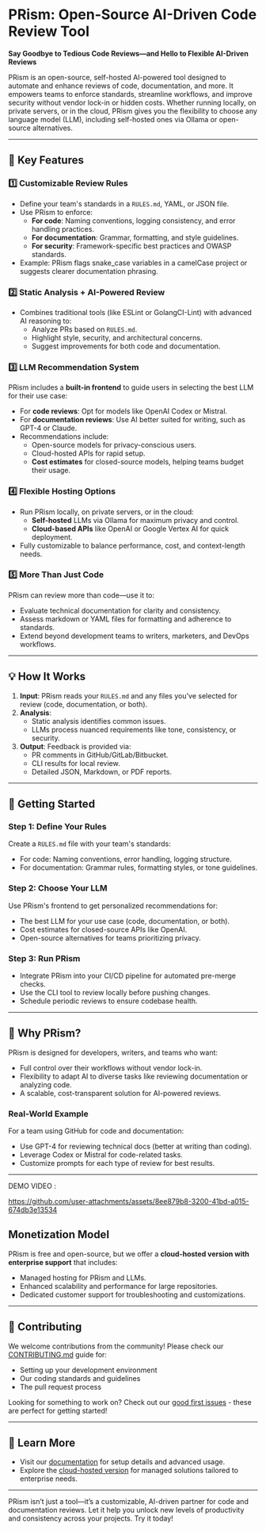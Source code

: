# PRism: Open-Source AI-Driven Code Review Tool

**Say Goodbye to Tedious Code Reviews—and Hello to Flexible AI-Driven Reviews**

PRism is an open-source, self-hosted AI-powered tool designed to automate and enhance reviews of code, documentation, and more. It empowers teams to enforce standards, streamline workflows, and improve security without vendor lock-in or hidden costs. Whether running locally, on private servers, or in the cloud, PRism gives you the flexibility to choose any language model (LLM), including self-hosted ones via Ollama or open-source alternatives.

---

## **🌟 Key Features**

### 1️⃣ **Customizable Review Rules**
- Define your team's standards in a `RULES.md`, YAML, or JSON file.
- Use PRism to enforce:
  - **For code**: Naming conventions, logging consistency, and error handling practices.
  - **For documentation**: Grammar, formatting, and style guidelines.
  - **For security**: Framework-specific best practices and OWASP standards.
- Example: PRism flags snake_case variables in a camelCase project or suggests clearer documentation phrasing.

### 2️⃣ **Static Analysis + AI-Powered Review**
- Combines traditional tools (like ESLint or GolangCI-Lint) with advanced AI reasoning to:
  - Analyze PRs based on `RULES.md`.
  - Highlight style, security, and architectural concerns.
  - Suggest improvements for both code and documentation.

### 3️⃣ **LLM Recommendation System**
PRism includes a **built-in frontend** to guide users in selecting the best LLM for their use case:
- For **code reviews**: Opt for models like OpenAI Codex or Mistral.
- For **documentation reviews**: Use AI better suited for writing, such as GPT-4 or Claude.
- Recommendations include:
  - Open-source models for privacy-conscious users.
  - Cloud-hosted APIs for rapid setup.
  - **Cost estimates** for closed-source models, helping teams budget their usage.

### 4️⃣ **Flexible Hosting Options**
- Run PRism locally, on private servers, or in the cloud:
  - **Self-hosted** LLMs via Ollama for maximum privacy and control.
  - **Cloud-based APIs** like OpenAI or Google Vertex AI for quick deployment.
- Fully customizable to balance performance, cost, and context-length needs.

### 5️⃣ **More Than Just Code**
PRism can review more than code—use it to:
- Evaluate technical documentation for clarity and consistency.
- Assess markdown or YAML files for formatting and adherence to standards.
- Extend beyond development teams to writers, marketers, and DevOps workflows.

---

## **💡 How It Works**
1. **Input**: PRism reads your `RULES.md` and any files you've selected for review (code, documentation, or both).
2. **Analysis**:
   - Static analysis identifies common issues.
   - LLMs process nuanced requirements like tone, consistency, or security.
3. **Output**: Feedback is provided via:
   - PR comments in GitHub/GitLab/Bitbucket.
   - CLI results for local review.
   - Detailed JSON, Markdown, or PDF reports.

---

## **🚀 Getting Started**

### **Step 1: Define Your Rules**
Create a `RULES.md` file with your team's standards:
- For code: Naming conventions, error handling, logging structure.
- For documentation: Grammar rules, formatting styles, or tone guidelines.

### **Step 2: Choose Your LLM**
Use PRism's frontend to get personalized recommendations for:
- The best LLM for your use case (code, documentation, or both).
- Cost estimates for closed-source APIs like OpenAI.
- Open-source alternatives for teams prioritizing privacy.

### **Step 3: Run PRism**
- Integrate PRism into your CI/CD pipeline for automated pre-merge checks.
- Use the CLI tool to review locally before pushing changes.
- Schedule periodic reviews to ensure codebase health.

---

## **🤔 Why PRism?**
PRism is designed for developers, writers, and teams who want:
- Full control over their workflows without vendor lock-in.
- Flexibility to adapt AI to diverse tasks like reviewing documentation or analyzing code.
- A scalable, cost-transparent solution for AI-powered reviews.

### **Real-World Example**
For a team using GitHub for code and documentation:
- Use GPT-4 for reviewing technical docs (better at writing than coding).
- Leverage Codex or Mistral for code-related tasks.
- Customize prompts for each type of review for best results.

---

DEMO VIDEO : 

https://github.com/user-attachments/assets/8ee879b8-3200-41bd-a015-674db3e13534



## **Monetization Model**
PRism is free and open-source, but we offer a **cloud-hosted version with enterprise support** that includes:
- Managed hosting for PRism and LLMs.
- Enhanced scalability and performance for large repositories.
- Dedicated customer support for troubleshooting and customizations.

---

## **👥 Contributing**
We welcome contributions from the community! Please check our [CONTRIBUTING.md](./CONTRIBUTING.md) guide for:
- Setting up your development environment
- Our coding standards and guidelines
- The pull request process

Looking for something to work on? Check out our [good first issues](https://github.com/SkySingh04/PRism/issues?q=is%3Aissue%20state%3Aopen%20label%3A%22good%20first%20issue%22) - these are perfect for getting started!

---

## **📖 Learn More**
- Visit our [documentation](#) for setup details and advanced usage.
- Explore the [cloud-hosted version](#) for managed solutions tailored to enterprise needs.

---

PRism isn’t just a tool—it’s a customizable, AI-driven partner for code and documentation reviews. Let it help you unlock new levels of productivity and consistency across your projects. Try it today!
